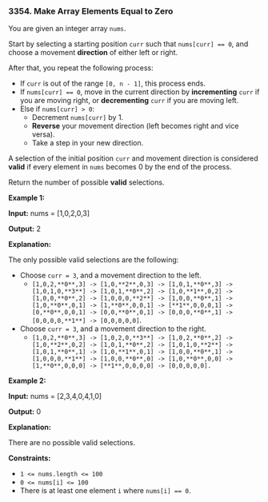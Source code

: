 ### 3354\. Make Array Elements Equal to Zero

You are given an integer array `nums`.

Start by selecting a starting position `curr` such that `nums[curr] == 0`, and choose a movement **direction** of either left or right.

After that, you repeat the following process:

*   If `curr` is out of the range `[0, n - 1]`, this process ends.
*   If `nums[curr] == 0`, move in the current direction by **incrementing** `curr` if you are moving right, or **decrementing** `curr` if you are moving left.
*   Else if `nums[curr] > 0`:
    *   Decrement `nums[curr]` by 1.
    *   **Reverse** your movement direction (left becomes right and vice versa).
    *   Take a step in your new direction.

A selection of the initial position `curr` and movement direction is considered **valid** if every element in `nums` becomes 0 by the end of the process.

Return the number of possible **valid** selections.

**Example 1:**

**Input:** nums = \[1,0,2,0,3\]

**Output:** 2

**Explanation:**

The only possible valid selections are the following:

*   Choose `curr = 3`, and a movement direction to the left.
    *   `[1,0,2,**0**,3] -> [1,0,**2**,0,3] -> [1,0,1,**0**,3] -> [1,0,1,0,**3**] -> [1,0,1,**0**,2] -> [1,0,**1**,0,2] -> [1,0,0,**0**,2] -> [1,0,0,0,**2**] -> [1,0,0,**0**,1] -> [1,0,**0**,0,1] -> [1,**0**,0,0,1] -> [**1**,0,0,0,1] -> [0,**0**,0,0,1] -> [0,0,**0**,0,1] -> [0,0,0,**0**,1] -> [0,0,0,0,**1**] -> [0,0,0,0,0]`.
*   Choose `curr = 3`, and a movement direction to the right.
    *   `[1,0,2,**0**,3] -> [1,0,2,0,**3**] -> [1,0,2,**0**,2] -> [1,0,**2**,0,2] -> [1,0,1,**0**,2] -> [1,0,1,0,**2**] -> [1,0,1,**0**,1] -> [1,0,**1**,0,1] -> [1,0,0,**0**,1] -> [1,0,0,0,**1**] -> [1,0,0,**0**,0] -> [1,0,**0**,0,0] -> [1,**0**,0,0,0] -> [**1**,0,0,0,0] -> [0,0,0,0,0].`

**Example 2:**

**Input:** nums = \[2,3,4,0,4,1,0\]

**Output:** 0

**Explanation:**

There are no possible valid selections.

**Constraints:**

*   `1 <= nums.length <= 100`
*   `0 <= nums[i] <= 100`
*   There is at least one element `i` where `nums[i] == 0`.
